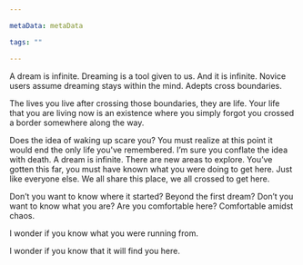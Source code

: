 ```yaml
---

metaData: metaData

tags: ""

---
```


A dream is infinite. Dreaming is a tool given to us. And it is infinite. Novice users assume dreaming stays within the mind. Adepts cross boundaries. 

The lives you live after crossing those boundaries, they are life. Your life that you are living now is an existence where you simply forgot you crossed a border somewhere along the way. 

Does the idea of waking up scare you? You must realize at this point it would end the only life you've remembered. I’m sure you conflate the idea with death. A dream is infinite. There are new areas to explore. You’ve gotten this far, you must have known what you were doing to get here. Just like everyone else. We all share this place, we all crossed to get here.

Don’t you want to know where it started? Beyond the first dream? Don’t you want to know what you are? Are you comfortable here? Comfortable amidst chaos. 

I wonder if you know what you were running from. 

I wonder if you know that it will find you here.